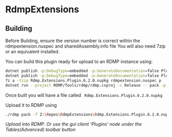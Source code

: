 # RdmpExtensions

## Building
Before Building, ensure the version number is correct within the rdmpextension.nuspec and sharedAssembly.info file
You will also need 7zip or an equivalent installed.

You can build this plugin ready for upload to an RDMP instance using:

```bash
dotnet publish -p:DebugType=embedded -p:GenerateDocumentation=false Plugin/windows/windows.csproj -c Release -o p/windows
dotnet publish -p:DebugType=embedded -p:GenerateDocumentation=false Plugin/main/main.csproj -c Release -o p/main
7z a -tzip Rdmp.Extensions.Plugin.6.2.0.nupkg rdmpextension.nuspec p
dotnet run --project RDMP/Tools/rdmp/rdmp.csproj -c Release -- pack -p --file Rdmp.Extensions.Plugin.6.2.0.nupkg --dir yaml
```
Once built you will have a file called ` Rdmp.Extensions.Plugin.6.2.0.nupkg` 

Upload it to RDMP using

```bash
./rdmp pack -f Z:\Repos\RdmpExtensions\Rdmp.Extensions.Plugin.6.2.0.nupkg
```
_Upload into RDMP. Or use the gui client 'Plugins' node under the Tables(Advanced) toolbar button_
